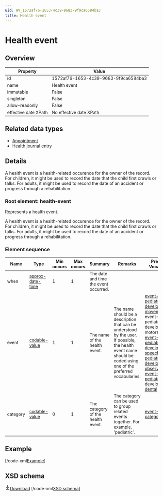 ```yaml
---
uid: HV_1572af76-1653-4c39-9683-9f9ca6584ba3
title: Health event
---
```


# Health event

## Overview

Property|Value
---|---
id|1572af76-1653-4c39-9683-9f9ca6584ba3
name|Health event
immutable|False
singleton|False
allow-readonly|False
effective date XPath|No effective date XPath

## Related data types

- [Appointment](xref:HV_4B18AEB6-5F01-444C-8C70-DBF13A2F510B)
- [Health journal entry](xref:HV_21d75546-8717-4deb-8b17-a57f48917790)

## Details
A health event is a health-related occurence for the owner of the record. For children, it might be used to record the date that the child first crawls or talks. For adults, it might be used to record the date of an accident or progress through a rehabilitation.

<a name='health-event'></a>

### Root element: health-event

Represents a health event.

A health event is a health-related occurence for the owner of the record. For children, it might be used to record the date that the child first crawls or talks. For adults, it might be used to record the date of an accident or progress through a rehabilitation.

### Element sequence

Name|Type|Min occurs|Max occurs|Summary|Remarks|Preferred Vocabulary
---|---|---|---|---|---|---
when|[approx-date-time](xref:HV_File_dates#approx-date-time)|1|1|The date and time the event occurred.||
event|[codable-value](xref:HV_3e730686-781f-4616-aa0d-817bba8eb141#codable-value)|1|1|The name of the health event.|The name should be a description that can be understood by the user. If possible, the health event name should be coded using one of the preferred vocabularies.|[event-pediatric-developmental-movement](xref:HV_adf4cbd2-fde7-4a66-82bc-b3f239905a3b), event-pediatric-developmental-motorskills, [event-pediatric-developmental-speech](xref:HV_11d0262c-4762-4573-be97-5914ebc3d87a), [event-pediatric-developmental-observations](xref:HV_7c47f731-5bf2-4c7c-b4a3-ff02a6a99e09), [event-pediatric-developmental-dental](xref:HV_9edadd4d-ea2b-4dae-9282-54ea0b698dc8)
category|[codable-value](xref:HV_3e730686-781f-4616-aa0d-817bba8eb141#codable-value)|0|1|The category of the health event.|The category can be used to group related events together. For example, 'pediatric'.|[event-categories](xref:HV_f902ae12-fef5-4589-816c-d00e4feacde8)

## Example
[!code-xml[Example](../sample-xml/1572af76-1653-4c39-9683-9f9ca6584ba3.xml)]

## XSD schema
[![Download](/healthvault/images/download.png)Download](../xsd/health-event.xsd)
[!code-xml[XSD schema](../xsd/health-event.xsd)]
